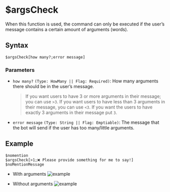 # $argsCheck
When this function is used, the command can only be executed if the user’s message contains a certain amount of arguments (words).

## Syntax
```
$argsCheck[how many?;error message]
```

### Parameters
- `how many?` `(Type: HowMany || Flag: Required)`: How many arguments there should be in the user’s message.
   > If you want users to have 3 or more arguments in their message; you can use `>3`. If you want users to have less than 3 arguments in their message, you can use `<3`. If you want the users to have exactly 3 arguments in their message put `3`. 
- `error message` `(Type: String || Flag: Emptiable)`: The message that the bot will send if the user has too many/little arguments.

## Example
```
$nomention
$argsCheck[>1;❌ Please provide something for me to say!]
$noMentionMessage
```

- With arguments
![example](https://user-images.githubusercontent.com/113303649/209973658-2e392e0e-deef-483b-98a9-5597c9bce740.png)

- Without arguments
![example](https://user-images.githubusercontent.com/113303649/209973418-97663aac-9075-48f6-b241-3feb11a730f0.png)
